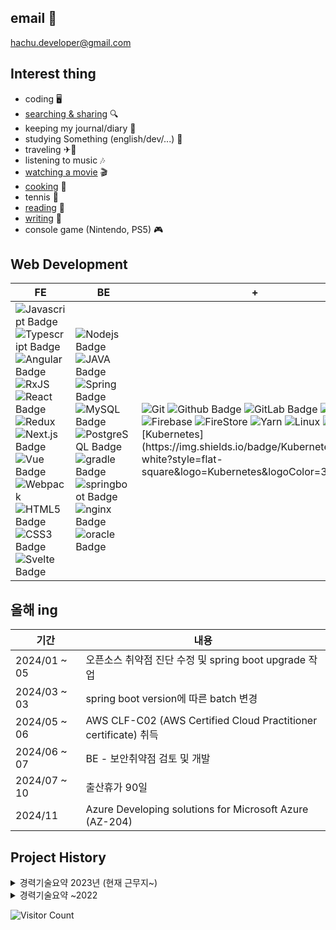 ## email 📧
hachu.developer@gmail.com

## Interest thing

- coding 🖥
- [searching & sharing](https://github.com/hachuu/developGuide) 🔍
- keeping my journal/diary 📒
- studying Something (english/dev/...) 📝
- traveling ✈🚄
- listening to music 🎶
- [watching a movie](https://pedia.watcha.com/ko-KR/users/87Gv7pR6D5E6o/contents/movies) 🎬
- [cooking](https://www.instagram.com/hachu.u.u/) 🍳
- tennis 🏸
- [reading](https://pedia.watcha.com/ko-KR/users/87Gv7pR6D5E6o/contents/books) 📖
- [writing](https://blog.naver.com/PostList.naver?blogId=money0621&from=postList&categoryNo=83) 📃
- console game (Nintendo, PS5) 🎮 

## Web Development
|FE        |BE      | +    |
| ---------|-------- | -----|
| ![Javascript Badge](https://img.shields.io/badge/JavaScript-F7DF1E?style=flat-square&logo=javascript&logoColor=black) ![Typescript Badge](https://img.shields.io/badge/Typescript-3178C6?style=flat-square&logo=Typescript&logoColor=black) ![Angular Badge](https://img.shields.io/badge/Angular-DD0031?style=flat-square&logo=angular&logoColor=black) ![RxJS](https://img.shields.io/badge/rxjs-%23B7178C.svg?style=flat-square&logo=reactivex&logoColor=white) ![React Badge](https://img.shields.io/badge/React-61DAFB?style=flat-square&logo=react&logoColor=black) ![Redux](https://img.shields.io/badge/Redux-764ABC?style=flat-square&logo=redux&logoColor=black) ![Next.js Badge](https://img.shields.io/badge/Next.js-000000?style=flat-square&logo=Next.js&logoColor=white) ![Vue Badge](https://img.shields.io/badge/vue.js-4FC08D?style=flat-square&logo=vue.js&logoColor=white) ![Webpack](https://img.shields.io/badge/webpack-%238DD6F9.svg?style=flat-square&logo=webpack&logoColor=black) ![HTML5 Badge](https://img.shields.io/badge/html5-%23E34F26.svg?style=flat-square&logo=html5&logoColor=black) ![CSS3 Badge](https://img.shields.io/badge/CSS3-1572B6?style=flat-square&logo=CSS3&logoColor=black) ![Svelte Badge](https://img.shields.io/badge/svelte-FF3E00.svg?style=flat-square&logo=svelte&logoColor=white) | ![Nodejs Badge](https://img.shields.io/badge/Node.js-339933?style=flat-square&logo=Node.js&logoColor=black) ![JAVA Badge](https://img.shields.io/badge/JAVA-007396?style=flat-square&logo=Java&logoColor=white) ![Spring Badge](https://img.shields.io/badge/Spring-6DB33F?style=flat-square&logo=spring&logoColor=white) ![MySQL Badge](https://img.shields.io/badge/MySQL-00000F?style=flat-square&logo=mysql&logoColor=white) ![PostgreSQL Badge](https://img.shields.io/badge/PostgreSQL-ffffff?style=flat-square&logo=PostgreSQL&logoColor=4169E1") ![gradle Badge](https://img.shields.io/badge/gradle-02303A?style=flat-square&logo=gradle&logoColor=white") ![springboot Badge](https://img.shields.io/badge/springboot-black?style=flat-square&logo=springboot&logoColor=6DB33F") ![nginx Badge](https://img.shields.io/badge/nginx-009639?style=flat-square&logo=nginx&logoColor=white") ![oracle Badge](https://img.shields.io/badge/oracle-F80000?style=flat-square&logo=oracle&logoColor=white") | ![Git](https://img.shields.io/badge/git-%23F05033.svg?style=flat-square&logo=git&logoColor=white) ![Github Badge](https://img.shields.io/badge/github-%23121011.svg?style=flat-square&logo=github&logoColor=white) ![GitLab Badge](https://img.shields.io/badge/GitLab-FC6D26.svg?style=flat-square&logo=gitlab&logoColor=white) ![Azure](https://img.shields.io/badge/azure-%230072C6.svg?style=flat-square&logo=azure-devops&logoColor=white) ![Firebase](https://img.shields.io/badge/firebase-FFCA28?style=flat-square&logo=firebase&logoColor=white) ![FireStore](https://img.shields.io/badge/firestore-FFCA28?style=flat-square&logo=FireStore&logoColor=white) ![Yarn](https://img.shields.io/badge/yarn-%232C8EBB.svg?style=flat-square&logo=yarn&logoColor=white) ![Linux](https://img.shields.io/badge/Linux-gray?style=flat-square&logo=linux&logoColor=yellow) ![AWS](https://img.shields.io/badge/AmazonAWS-232F3E?style=flat-square&logo=amazonaws&logoColor=white")![Kubernetes](https://img.shields.io/badge/Kubernetes-white?style=flat-square&logo=Kubernetes&logoColor=326CE5")|

## 올해 ing

| 기간              | 내용                                                         |
| ----------------- | ------------------------------------------------------------ |
| 2024/01 ~ 05 | 오픈소스 취약점 진단 수정 및 spring boot upgrade 작업 |
| 2024/03 ~ 03 | spring boot version에 따른 batch 변경 |
| 2024/05 ~ 06 | AWS CLF-C02 (AWS Certified Cloud Practitioner certificate) 취득 |
| 2024/06 ~ 07 | BE - 보안취약점 검토 및 개발 |
| 2024/07 ~ 10 | 출산휴가 90일 |
| 2024/11 | Azure Developing solutions for Microsoft Azure (AZ-204) |

## Project History

<details>
  <summary>경력기술요약 2023년 (현재 근무지~)</summary>
  <div markdown="1">

- FE : react, vue, next
- BE : java, spring, gradle, sql spec의 pj 운영 & 개발
- study : svelte, vue3, linux, k8s, css, chatGPT, aws, python3, mongodb
- English : opic IH (02/04)
- 교육 : AWS DevOps 09/18-09/20
- 자격증 : sqld (10/06)


| 기간              | 내용                                                         |
| ----------------- | ------------------------------------------------------------ |
| 2023/12 ~ 01 | vanila js => react 16 으로 기가지니 서비스(키즈) 포팅 작업 |
| 2023/01 ~ 02 | FE - React, GiGa Genie 오류 수정 |
| 2023/02 ~ 03 | BE - 리눅스(사용), 쿠버네티스(개념) 인강, 스터디 진행 중, GCMS db 구조 파악 |
| 2023/02 ~ 05 | FE - Vue2, chatGPT, GiGA GENIE 연동 |
| 2023/03 ~ 09 | [chatGPT, Deep Learning](https://openai-embedding-completion.vercel.app/) : Next/nodejs |
| 2023/04 ~ 10 | 사내 개발 기술 코치 담당 : java/Vue3 |
| 2023/02 ~ 06 | FE - Vue3 토이프로젝트로 프레임워크 구조 파악, vuetify 레이아웃 |
| 2023/07 ~ 진행중 | python, flask로 간단한 웹서비스 구현 |
| 2023/08 ~ 09 | sqld 자격증 취득 |
| 2023/09 ~ 12 | BE 보안성 조치 <br> spring boot, wildfly, dependencies upgrade 처리 |
| 2023/12 ~ 12 | FE - Vue 기가지니 웹앱 서비스 신규 개발 지원 |

  </div>
</details>


<details>
  <summary>경력기술요약 ~2022</summary>
  <div markdown="1">
    
| 기간              | 내용                                                         |
| ----------------- | ------------------------------------------------------------ |
| 2021/01 ~ 2022/10 | 트레드링스 : 1년 10개월 근무 <br> <img width="245" alt="스크린샷 2022-08-02 오후 10 42 54" src="https://user-images.githubusercontent.com/65321592/182389597-bfd129d6-a080-4165-993a-06020bb00b86.png"> <br> - 업무 : 물류플랫폼 트레드링스 Tradlinx Front-end 리드, Angular14, React17, 웹 솔루션 개발, 유지 보수 / [트레드링스 송하영 인터뷰](https://team.jumpit.co.kr/732c505c-e5ab-4eb1-a417-ec874f57a5e7) <br> - 개인 : next js Admin / React17 사이드 프로젝트(모바일청첩장) [Page](https://wedding-invitation-2090a.web.app/) / Svelte [개인 스터디, 토이프로젝트 진행](https://github.com/hachuu/svelte) <br> - Shipgo, Lingo 서비스 Front-end 운영 <br> - Zimgo (신규) Front-end 개발 리드 : 10개월 <br> <pre>1. 화면 디자인 및 사용자 인터페이스(UI) 개선을 위한 협업을 수행(with 기획자)<br>2. 웹 및 앱 사용자 경험(UX)의 형성 관여(with 디자이너, 퍼블리셔)<br>3. 프로젝트 구조 구축, api 설계 및 개발</pre>
| 2019/09 ~ 2020/12 | 대한항공 : 1년 3개월 근무 <br> - 온라인 개편 - Angular8 SPA, typeScript Front-End 개발,  W3C 웹접근성 <br> 대한항공 메인 페이지 개발, 환불 프로세스 담당 개발자 |
| 2019/02 ~ 2019/09 | 제주항공 : 7개월 근무 <br> - FareFamily & New Class - javascript, Front-End 개발 <br> 기존 제주항공 좌석 클래스 중 세분화된 차등 탑승 클래스 별 구분 화면 개발 |
| 2015/06 ~ 2019/02 | 아시아나 항공 : 3년 8개월 근무 <br> - 상용 우대 프로젝트 - Spring, Maven, javascript, Java, 오라클 SQL : 6개월 <br> B2B 기업 할인 프로모션 사이트 개발 <br> - 온라인 개편 - Spring, Maven, javascript, Java, 오라클 SQL : 1년 2개월 <br> 항공 예약 사이트 통합 리뉴얼 <br> - 환불 비용절감 프로젝트 - Spring, Maven, javascript, Java, 오라클 SQL : 4개월 <br> 아마데우스 환불 API에서 내부 환불 시스템 연동으로 변경 <br> - 모바일 사용선 개선 - Spring, Maven, javascript, Java, 오라클 SQL : 3개월 <br> 항공 예약 사이트 모바일 웹페이지 리뉴얼 <br> - 선호좌석 유료서비스 구축 - Spring, Maven, javascript, Java, 오라클 SQL : 9개월 <br> 기존 항공 예약 프로세스에 유료좌석 구매 서비스 추가 <br> - 미국 WCAG 장차법 구축 - Spring, Maven, javascript, Java, 오라클 SQL, 웹접근성 : 8개월 <br> 항공 웹사이트 전면 WCAG - AAA등급 장차법 적용 |
| 2015/03 ~ 2015/06 | 제주항공 중국 결제 - javascript, Java 개발 : 3개월 <br> 결제 시스템 중 중국 pay 연동 추가 ex) UnionPay |


  </div>
</details>


![Visitor Count](https://profile-counter.glitch.me/hachuu/count.svg)

